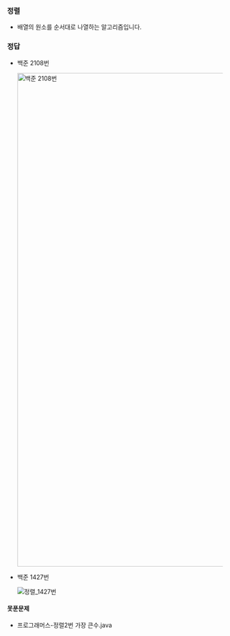 ### 정렬
- 배열의 원소를 순서대로 나열하는 알고리즘입니다.


### 정답

- 백준 2108번
  
  <img width="1151" alt="백준 2108번" src="https://user-images.githubusercontent.com/46203866/97010932-04c64800-1581-11eb-9331-bfca230673c2.png">

- 백준 1427번
  
  ![정렬_1427번](https://user-images.githubusercontent.com/46203866/97084344-3c9cc080-1651-11eb-9e7d-18376c74d601.PNG)


#### 못푼문제
- 프로그래머스-정렬2번 가장 큰수.java

